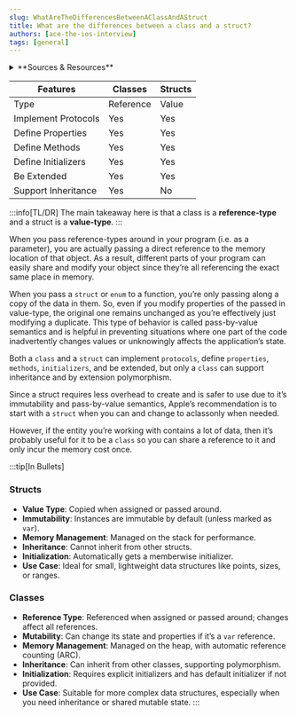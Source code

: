 ```yaml
---
slug: WhatAreTheDifferencesBetweenAClassAndAStruct
title: What are the differences between a class and a struct?
authors: [ace-the-ios-interview]
tags: [general]
---
```


<details>
  <summary>**Sources & Resources**</summary>

  **Main Source:** [Ace the iOS Interview](https://aryamansharda.gumroad.com/l/tcvck)

  **Additional Sources:**
    - [What’s the difference between a class and a struct? | Hacking with Swift](https://www.hackingwithswift.com/example-code/language/whats-the-difference-between-a-class-and-a-struct)
    - [Struct vs classes in Swift: The differences explained | SwiftLee](https://www.avanderlee.com/swift/struct-class-differences/)
  
  **Further Reading:**
    - [Choosing between structs and classes | Apple Developer](https://developer.apple.com/documentation/swift/choosing-between-structures-and-classes)
    - [Structures and Classes | Swift.org](https://docs.swift.org/swift-book/documentation/the-swift-programming-language/classesandstructures/)
</details>

| Features               | Classes     | Structs |
|------------------------|-------------|---------|
| Type                   | Reference   | Value   |
| Implement Protocols    | Yes         | Yes     |
| Define Properties      | Yes         | Yes     |
| Define Methods         | Yes         | Yes     |
| Define Initializers    | Yes         | Yes     |
| Be Extended            | Yes         | Yes     |
| Support Inheritance    | Yes         | No      |

:::info[TL/DR]
The main takeaway here is that a class is a **reference-type** and a struct is a **value-type**.
:::

When you pass reference-types around in your program (i.e. as a parameter), you are actually passing a direct reference to the memory location of that object.
As a result, different parts of your program can easily share and modify your object since they’re all referencing the exact same place in memory.

When you pass a `struct` or `enum` to a function, you’re only passing along a copy of the data in them.
So, even if you modify properties of the passed in value-type, the original one remains unchanged as you’re effectively just modifying a duplicate.
This type of behavior is called pass-by-value semantics and is helpful in preventing situations where one part of the code inadvertently changes values or unknowingly affects the application’s state.

Both a `class` and a `struct` can implement `protocols`, define `properties`, `methods`, `initializers`, and be extended, but only a `class` can support inheritance and by extension polymorphism.

Since a struct requires less overhead to create and is safer to use due to it’s immutability and pass-by-value semantics, Apple’s recommendation is to start with a `struct` when you can and change to aclassonly when needed.

However, if the entity you’re working with contains a lot of data, then it’s probably useful for it to be a `class` so you can share a reference to it and only incur the memory cost once.

:::tip[In Bullets]

### Structs
- **Value Type**: Copied when assigned or passed around.
- **Immutability**: Instances are immutable by default (unless marked as `var`).
- **Memory Management**: Managed on the stack for performance.
- **Inheritance**: Cannot inherit from other structs.
- **Initialization**: Automatically gets a memberwise initializer.
- **Use Case**: Ideal for small, lightweight data structures like points, sizes, or ranges.

### Classes
- **Reference Type**: Referenced when assigned or passed around; changes affect all references.
- **Mutability**: Can change its state and properties if it’s a `var` reference.
- **Memory Management**: Managed on the heap, with automatic reference counting (ARC).
- **Inheritance**: Can inherit from other classes, supporting polymorphism.
- **Initialization**: Requires explicit initializers and has default initializer if not provided.
- **Use Case**: Suitable for more complex data structures, especially when you need inheritance or shared mutable state.
:::